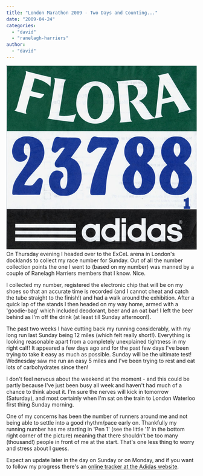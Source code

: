 ```yaml
---
title: "London Marathon 2009 - Two Days and Counting..."
date: "2009-04-24"
categories: 
  - "david"
  - "ranelagh-harriers"
author: 
  - "david"
---
```


![](/images/2009/2009-london_marathon_number.jpg)
On Thursday evening I headed over to the ExCeL arena in London's docklands to collect my race number for Sunday. Out of all the number collection points the one I went to (based on my number) was manned by a couple of Ranelagh Harriers members that I know. Nice.

I collected my number, registered the electronic chip that will be on my shoes so that an accurate time is recorded (and I cannot cheat and catch the tube straight to the finish!) and had a walk around the exhibition. After a quick lap of the stands I then headed on my way home, armed with a 'goodie-bag' which included deodorant, beer and an oat bar! I left the beer behind as I'm off the drink (at least till Sunday afternoon!).

The past two weeks I have cutting back my running considerably, with my long run last Sunday being 12 miles (which felt really short!). Everything is looking reasonable apart from a completely unexplained tightness in my right calf! It appeared a few days ago and for the past few days I've been trying to take it easy as much as possible. Sunday will be the ultimate test! Wednesday saw me run an easy 5 miles and I've been trying to rest and eat lots of carbohydrates since then!

I don't feel nervous about the weekend at the moment - and this could be partly because I've just been busy all week and haven't had much of a chance to think about it. I'm sure the nerves will kick in tomorrow (Saturday), and most certainly when I'm sat on the train to London Waterloo first thing Sunday morning.

One of my concerns has been the number of runners around me and not being able to settle into a good rhythm/pace early on. Thankfully my running number has me starting in 'Pen 1' (see the little '1' in the bottom right corner of the picture) meaning that there shouldn't be too many (thousand!) people in front of me at the start. That's one less thing to worry and stress about I guess.

Expect an update later in the day on Sunday or on Monday, and if you want to follow my progress there's an [online tracker at the Adidas website](http://www.adidas.com/campaigns/londonmarathon/content/ss09/).
